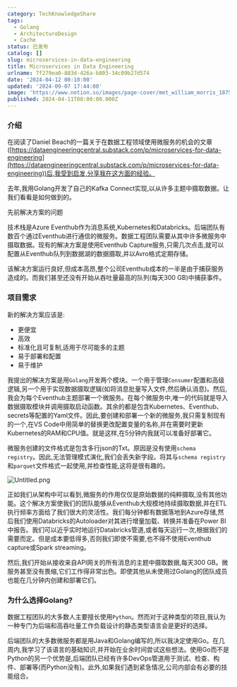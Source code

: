 ```yaml
---
category: TechKnowledgeShare
tags:
  - Golang
  - ArchitectureDesign
  - Cache
status: 已发布
catalog: []
slug: microservices-in-data-engineering
title: Microservices in Data Engineering
urlname: 7f279ea0-883d-426a-b803-34c09b27d574
date: '2024-04-12 00:10:00'
updated: '2024-09-07 17:44:00'
image: 'https://www.notion.so/images/page-cover/met_william_morris_1875.jpg'
published: 2024-04-11T08:00:00.000Z
---
```


### 介绍


在阅读了Daniel Beach的一篇关于在数据工程领域使用微服务的机会的文章([https://dataengineeringcentral.substack.com/p/microservices-for-data-engineering](https://dataengineeringcentral.substack.com/p/microservices-for-data-engineering))后,我受到启发,分享我在这方面的经验。


去年,我用Golang开发了自己的Kafka Connect实现,以从许多主题中摄取数据。让我们看看是如何做到的。


先前解决方案的问题


技术栈是Azure Eventhub作为消息系统,Kubernetes和Databricks。后端团队有数百个通过Eventhub进行通信的微服务。数据工程团队需要从其中许多微服务中摄取数据。现有的解决方案是使用Eventhub Capture服务,只需几次点击,就可以配置从Eventhub队列到数据湖的数据摄取,并以Avro格式定期存储。


该解决方案运行良好,但成本高昂,整个公司Eventhub成本的一半是由于捕获服务造成的。而我们甚至还没有开始从吞吐量最高的队列(每天300 GB)中捕获事件。


### 项目需求


新的解决方案应该是:

- 更便宜
- 高效
- 标准化且可复制,适用于尽可能多的主题
- 易于部署和配置
- 易于维护

我提出的解决方案是用`Golang`开发两个模块。一个用于管理`Consumer`配置和高级逻辑,另一个用于实现数据摄取逻辑(如将消息批量写入文件,然后确认消息)。然后,我会为每个Eventhub主题部署一个微服务。在每个微服务中,唯一的代码就是导入数据摄取模块并调用摄取启动函数。其余的都是包含Kubernetes、Eventhub、secrets等配置的Yaml文件。因此,要创建和部署一个新的微服务,我只需复制现有的一个,在VS Code中用简单的替换更改配置变量的名称,并在需要时更新Kubernetes的RAM和CPU值。就是这样,在5分钟内我就可以准备好部署它。


微服务创建的文件格式是包含多行json的Txt。原因是没有使用`schema registry`。因此,无法管理模式演化,我们会丢失新字段。将其与`schema registry`和`parquet`文件格式一起使用,并检查性能,这将是很有趣的。


![Untitled.png](https://prod-files-secure.s3.us-west-2.amazonaws.com/5d24fe63-e567-4804-86f9-9fdc62e13082/4e0f8d5d-b295-4408-9363-660688d511a9/Untitled.png?X-Amz-Algorithm=AWS4-HMAC-SHA256&X-Amz-Content-Sha256=UNSIGNED-PAYLOAD&X-Amz-Credential=ASIAZI2LB466XVFHWSSP%2F20250204%2Fus-west-2%2Fs3%2Faws4_request&X-Amz-Date=20250204T213222Z&X-Amz-Expires=3600&X-Amz-Security-Token=IQoJb3JpZ2luX2VjEB0aCXVzLXdlc3QtMiJHMEUCIQCactzhqkcAQn%2BgF%2BxGZ9xTfRy3LP5Wt5YOSGrLhgUIlQIgZ%2BEY5wp2%2B4OsHmHYY03LlcBGbCIXRs0JjnjEZJtFurMq%2FwMINhAAGgw2Mzc0MjMxODM4MDUiDCqgHyCoe%2BL6mF496SrcAzTdqbpuz4sfG95v4DAFkZuawRR3RyVBugR0gjDA3T7aafRCepc7Y6Vause1HX38TsEQwxhRSAmemUMDVhgwcXD%2Br0m4YCGOVLOP5Q8Pgb1unB1QsPolFBlxAOE%2BLaQIknsITPd0OVBKX5ZiB9wg0rJZvMfqz%2Fg4S6fKRRIT3FDej39MtDDwuyb%2FykzP%2Bf4KKjlGtlSvphYvJ1BSdJ9ahJK%2F45h8DEbSIr1e1%2FM41vlOUXXmvOWLIlRV1AVSt8eqj%2FXMUKI9TByDtnp%2BnCnL2Iatbo%2FDXQ2snkIW9nzcFBPlhajqHNCYRjaVww0XkdNjUbLdybSudx%2FRiUmuTGiSDz29QC%2BshlV4SirfsthRQftH%2B16F8cSBb9BNH4MWjjUTxhfWktlBBRMzJEBNK4S5dcmpgBt3eAz%2BvxRjKtrwGgb7AeUw6KQ6bSKduJ4EPTDhcF8ONP0Eg9tUifHtNWrjNGFZRVP1NhOfqeiMFgVMTRyHtbuZp0wwOjSeaFYMrCO1fDgsfGPeexZKTJawaT0e9D%2FvvvkFhv1tX84Zmm4zGBse8dlS3MlSQdX3LfeF%2B5cL6ZgbxXgIn1Pro2GpOKiiRCcR5ygyAJnTKEbeX4dvRpTH5yaO1YqANpWywq%2FQMN38ib0GOqUBew1zDMErYlXqagwBNR4eegE0FtY179ngyM3Y4LY48pEnV190eRc2Tof851AQ3yXnrTLwBOVKHJx7vP0T7aU%2FEdf2TtiuXYU9%2FYM6eJNbI2FW3H5u%2BxF8r282kUQLY9AQNBqLhpZNTEU0oNRWPogCLaDgwq9YbosyIBQtXMmhC7D41CX2aQwZsDsFqFIoPPf6BjszjMBMcaE9cJ7%2BbrgD5FiKkwj6&X-Amz-Signature=864f52ca5784c723c9cffb0552df8a55c0f96e98360f963c784f65694d1f31f0&X-Amz-SignedHeaders=host&x-id=GetObject)


正如我们从架构中可以看到,微服务的作用仅仅是原始数据的纯粹摄取,没有其他功能。这个解决方案使我们的团队能够从Eventhub大规模地持续摄取数据,并在ETL执行频率方面给了我们很大的灵活性。我们每分钟都有数据落地到Azure存储,然后我们使用Databricks的Autoloader对其进行增量加载、转换并准备在Power BI中报告。我们可以近乎实时地运行Databricks管道,或者每天运行一次,根据我们的需要而定。但是成本要低得多,否则我们即使不需要,也不得不使用Eventhub capture或Spark streaming。


然后,我们开始从接收来自API网关的所有消息的主题中摄取数据,每天300 GB。微服务甚至没有畏缩,它们工作得非常出色。即使其他从未使用过Golang的团队成员也能在几分钟内创建和部署它们。


### 为什么选择Golang?


数据工程团队的大多数人主要擅长使用`Python`。然而对于这种类型的项目,我认为一种专门为后端和高吞吐量工作负载设计的静态类型语言会是更好的选择。


后端团队的大多数微服务都是用Java和Golang编写的,所以我决定使用Go。在几周内,我学习了该语言的基础知识,并开始在业余时间尝试这些想法。使用Go而不是Python的另一个优势是,后端团队已经有许多DevOps管道用于测试、检查、构件、部署等(而Python没有)。此外,如果我们遇到紧急情况,公司内部会有必要的技能组合。

